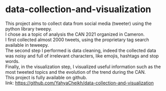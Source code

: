 # data-collection-and-visualization

This project aims to collect data from social media (tweeter) using the python library tweepy.    
I chose as a topic of analysis the CAN 2021 organized in Cameron.   
I first collected almost 2000 tweets, using the proprietary tag search available in teweepy.   
The second step I performed is data cleaning, indeed the collected data was noisy and full of irrelevant characters, like emojis, hashtags and stop words.   
Finally, in the visualization step, I visualized useful information such as the most tweeted topics and the evolution of the trend during the CAN.   
This project is fully available on github.   
link: https://github.com/YahyaCheikh/data-collection-and-visualization   
